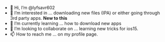 - 👋 Hi, I’m @lyfsavr602
- 👀 I’m interested in ... downloading new files (IPA) or either going through 3rd party apps. **New to this**
- 🌱 I’m currently learning ... how to download new apps
- 💞️ I’m looking to collaborate on ... learning new tricks for ios15.
- 📫 How to reach me ... on my profile page.

<!---
lyfsavr602/lyfsavr602 is a ✨ special ✨ repository because its `README.md` (this file) appears on your GitHub profile.
You can click the Preview link to take a look at your changes.
--->
